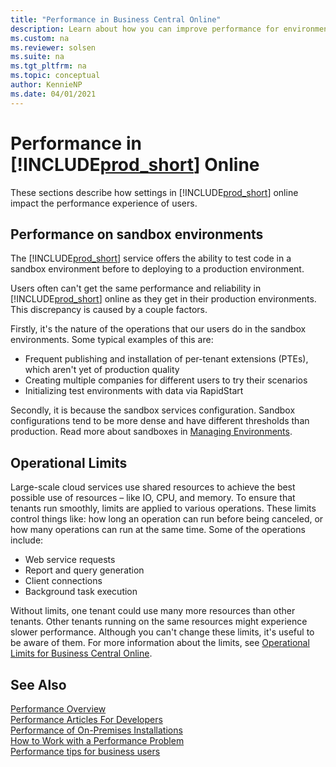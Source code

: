 ```yaml
---
title: "Performance in Business Central Online"
description: Learn about how you can improve performance for environments in Business Central online. 
ms.custom: na
ms.reviewer: solsen
ms.suite: na
ms.tgt_pltfrm: na
ms.topic: conceptual
author: KennieNP
ms.date: 04/01/2021
---
```


# Performance in [!INCLUDE[prod_short](../developer/includes/prod_short.md)] Online

These sections describe how settings in [!INCLUDE[prod_short](../developer/includes/prod_short.md)] online impact the performance experience of users. 

## Performance on sandbox environments

The [!INCLUDE[prod_short](../developer/includes/prod_short.md)] service offers the ability to test code in a sandbox environment before to deploying to a production environment. 

<!-- section partly rephrased -->
Users often can't get the same performance and reliability in [!INCLUDE[prod_short](../developer/includes/prod_short.md)] online as they get in their production environments. This discrepancy is caused by a couple factors.

Firstly, it's the nature of the operations that our users do in the sandbox environments. Some typical examples of this are:

- Frequent publishing and installation of per-tenant extensions (PTEs), which aren't yet of production quality
- Creating multiple companies for different users to try their scenarios
- Initializing test environments with data via RapidStart

Secondly, it is because the sandbox services configuration. Sandbox configurations tend to be more dense and have different thresholds than production. Read more about sandboxes in [Managing Environments](../administration/tenant-admin-center-environments.md).

<!--
Due to the nature of the operations our users perform in the sandbox environments, such as (for instance frequent publishing and installation of per-tenant extensions (PTEs), which are not yet of production quality, creating multiple companies for different users to try their scenarios, initializing test environments with data via RapidStart, and so on etc.), and due to the Sandbox services configuration (with more density, and very different thresholds), the users will often cannot get the same performance and reliability as they get in their production environments.  -->


## Operational Limits

Large-scale cloud services use shared resources to achieve the best possible use of resources – like IO, CPU, and memory. To ensure that tenants run smoothly, limits are applied to various operations. These limits control things like: how long an operation can run before being canceled, or how many operations can run at the same time. Some of the operations include:

- Web service requests
- Report and query generation
- Client connections
- Background task execution

Without limits, one tenant could use many more resources than other tenants. Other tenants running on the same resources might experience slower performance. Although you can't change these limits, it's useful to be aware of them. For more information about the limits, see [Operational Limits for Business Central Online](../administration/operational-limits-online.md).

## See Also

[Performance Overview](performance-overview.md)  
[Performance Articles For Developers](performance-developer.md)  
[Performance of On-Premises Installations](performance-onprem.md)  
[How to Work with a Performance Problem](performance-work-perf-problem.md)  
[Performance tips for business users](performance-users.md)  
